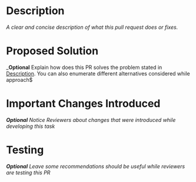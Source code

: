 # Description

_A clear and concise description of what this pull request does or fixes._

# Proposed Solution

\_**Optional** Explain how does this PR solves the problem stated in [Description](#Description). You can also enumerate different alternatives considered while approach\$

# Important Changes Introduced

_**Optional** Notice Reviewers about changes that were introduced while developing this task_

# Testing

_**Optional** Leave some recommendations should be useful while reviewers are testing this PR_
